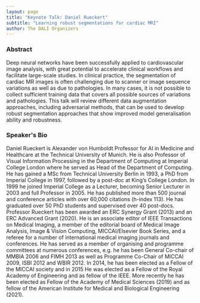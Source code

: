 ```yaml
---
layout: page
title: "Keynote Talk: Daniel Rueckert"
subtitle: "Learning robust segmentations for cardiac MRI"
author: The DALI Organizers
---
```


### Abstract

Deep neural networks have been successfully applied to cardiovascular image analysis, with great potential to accelerate clinical workflows and facilitate large-scale studies. In clinical practice, the segmentation of cardiac MR images is often challenging due to scanner or image sequence variations as well as due to pathologies. In many cases, it is not possible to collect sufficient training data that covers all possible sources of variations and pathologies. This talk will review different data augmentation approaches, including adversarial methods, that can be used to develop robust segmentation approaches that show improved model generalisation ability and robustness.

### Speaker's Bio

Daniel Rueckert is Alexander von Humboldt Professor for AI in Medicine and Healthcare at the Technical University of Munich. He is also Professor of Visual Information Processing in the Department of Computing at Imperial College London where he served as Head of the Department of Computing. He has gained a MSc from Technical University Berlin in 1993, a PhD from Imperial College in 1997, followed by a post-doc at King’s College London. In 1999 he joined Imperial College as a Lecturer, becoming Senior Lecturer in 2003 and full Professor in 2005. He has published more than 500 journal and conference articles with over 60,000 citations (h-index 113). He has graduated over 50 PhD students and supervised over 40 post-docs. Professor Rueckert has been awarded an ERC Synergy Grant (2013) and an ERC Advanced Grant (2020). He is an associate editor of IEEE Transactions on Medical Imaging, a member of the editorial board of Medical Image Analysis, Image & Vision Computing, MICCAI/Elsevier Book Series, and a referee for a number of international medical imaging journals and conferences. He has served as a member of organising and programme committees at numerous conferences, e.g. he has been General Co-chair of MMBIA 2006 and FIMH 2013 as well as Programme Co-Chair of MICCAI 2009, ISBI 2012 and WBIR 2012. In 2014, he has been elected as a Fellow of the MICCAI society and in 2015 He was elected as a Fellow of the Royal Academy of Engineering and as fellow of the IEEE. More recently he has been elected as Fellow of the Academy of Medical Sciences (2019) and as fellow of the American Institute for Medical and Biological Engineering (2021).
<!-- ![image](https://user-images.githubusercontent.com/57196461/189196259-f14c4bad-1ddc-45f0-a054-042f25c0db66.png) -->
